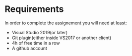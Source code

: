 # Requirements
In order to complete the assignement you will need at least:
* Visual Studio 2019(or later) 
* Git plugin(either inside VS2017 or another client)
* 4h of free time in a row
* A github account
